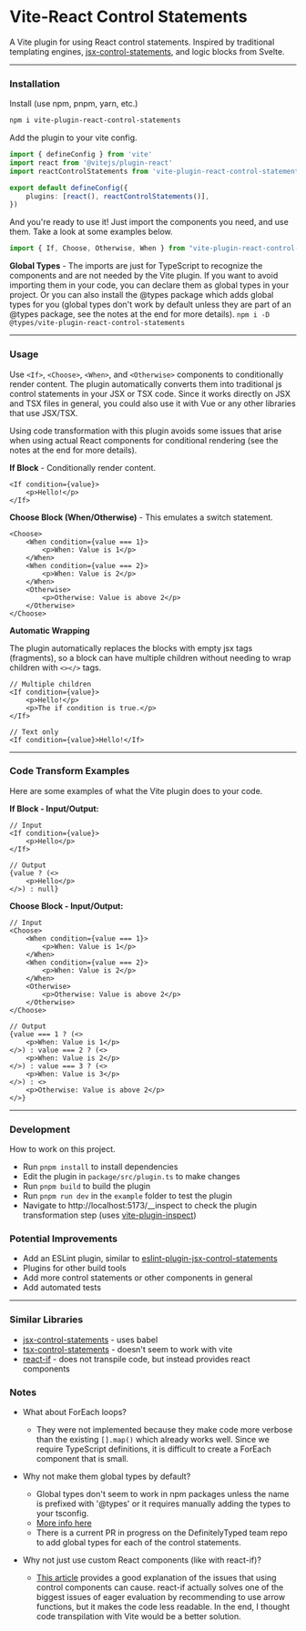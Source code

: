 # Vite-React Control Statements
A Vite plugin for using React control statements. Inspired by traditional templating engines, [jsx-control-statements](https://github.com/AlexGilleran/jsx-control-statements), and logic blocks from Svelte.

---

### Installation

Install (use npm, pnpm, yarn, etc.)
```bash
npm i vite-plugin-react-control-statements
````

Add the plugin to your vite config.
```ts
import { defineConfig } from 'vite'
import react from '@vitejs/plugin-react'
import reactControlStatements from 'vite-plugin-react-control-statements'

export default defineConfig({
    plugins: [react(), reactControlStatements()],
})
```

And you're ready to use it! Just import the components you need, and use them. Take a look at some examples below.

```ts
import { If, Choose, Otherwise, When } from "vite-plugin-react-control-statements";
```

**Global Types** - The imports are just for TypeScript to recognize the components and are not needed by the Vite plugin. If you want to avoid importing them in your code, you can declare them as global types in your project. Or you can also install the @types package which adds global types for you (global types don't work by default unless they are part of an @types package, see the notes at the end for more details).
`npm i -D @types/vite-plugin-react-control-statements`

---

### Usage

Use `<If>`, `<Choose>`, `<When>`, and `<Otherwise>` components to conditionally render content. The plugin automatically converts them into traditional js control statements in your JSX or TSX code. Since it works directly on JSX and TSX files in general, you could also use it with Vue or any other libraries that use JSX/TSX.

Using code transformation with this plugin avoids some issues that arise when using actual React components for conditional rendering (see the notes at the end for more details).

**If Block** - Conditionally render content.
```tsx
<If condition={value}>
    <p>Hello!</p>
</If>
```

**Choose Block (When/Otherwise)** - This emulates a switch statement.
```tsx
<Choose>
    <When condition={value === 1}>
        <p>When: Value is 1</p>
    </When>
    <When condition={value === 2}>
        <p>When: Value is 2</p>
    </When>
    <Otherwise>
        <p>Otherwise: Value is above 2</p>
    </Otherwise>
</Choose>
```

**Automatic Wrapping**

The plugin automatically replaces the blocks with empty jsx tags (fragments), so a block can have multiple children without needing to wrap children with `<></>` tags.

```tsx
// Multiple children
<If condition={value}>
    <p>Hello!</p>
    <p>The if condition is true.</p>
</If>

// Text only
<If condition={value}>Hello!</If>
```

---

### Code Transform Examples

Here are some examples of what the Vite plugin does to your code.

**If Block - Input/Output:**
```tsx
// Input
<If condition={value}>
    <p>Hello</p>
</If>

// Output
{value ? (<>
    <p>Hello</p>
</>) : null}
```

**Choose Block - Input/Output:**
```tsx
// Input
<Choose>
    <When condition={value === 1}>
        <p>When: Value is 1</p>
    </When>
    <When condition={value === 2}>
        <p>When: Value is 2</p>
    </When>
    <Otherwise>
        <p>Otherwise: Value is above 2</p>
    </Otherwise>
</Choose>

// Output
{value === 1 ? (<>
	<p>When: Value is 1</p>
</>) : value === 2 ? (<>
	<p>When: Value is 2</p>
</>) : value === 3 ? (<>
	<p>When: Value is 3</p>
</>) : <>
	<p>Otherwise: Value is above 2</p>
</>}
```

---

### Development
How to work on this project.
- Run `pnpm install` to install dependencies
- Edit the plugin in `package/src/plugin.ts` to make changes
- Run `pnpm build` to build the plugin
- Run `pnpm run dev` in the `example` folder to test the plugin
- Navigate to http://localhost:5173/__inspect to check the plugin transformation step (uses [vite-plugin-inspect](https://github.com/antfu-collective/vite-plugin-inspect))

### Potential Improvements
- Add an ESLint plugin, similar to [eslint-plugin-jsx-control-statements](https://github.com/vkbansal/eslint-plugin-jsx-control-statements)
- Plugins for other build tools
- Add more control statements or other components in general
- Add automated tests

---

### Similar Libraries
- [jsx-control-statements](https://github.com/AlexGilleran/jsx-control-statements) - uses babel
- [tsx-control-statements](https://github.com/KonstantinSimeonov/tsx-control-statements) - doesn't seem to work with vite
- [react-if]() - does not transpile code, but instead provides react components

### Notes

- What about ForEach loops?
  - They were not implemented because they make code more verbose than the existing `[].map()` which already works well. Since we require TypeScript definitions, it is difficult to create a ForEach component that is small.
- Why not make them global types by default?
  - Global types don't seem to work in npm packages unless the name is prefixed with '@types' or it requires manually adding the types to your tsconfig.
  - [More info here](https://stackoverflow.com/a/65196028/5579279)
  - There is a current PR in progress on the DefinitelyTyped team repo to add global types for each of the control statements.

- Why not just use custom React components (like with react-if)?
  - [This article](https://blog.bitsrc.io/the-pitfalls-of-using-guard-or-if-components-in-react-c8f85ea87295) provides a good explanation of the issues that using control components can cause. react-if actually solves one of the biggest issues of eager evaluation by recommending to use arrow functions, but it makes the code less readable. In the end, I thought code transpilation with Vite would be a better solution.

